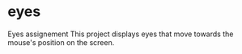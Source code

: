 # eyes

Eyes assignement
This project displays eyes that move towards the mouse's position on the screen.
